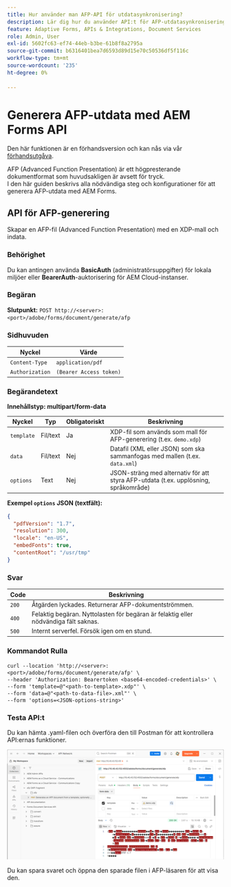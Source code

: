 ```yaml
---
title: Hur använder man AFP-API för utdatasynkronisering?
description: Lär dig hur du använder API:t för AFP-utdatasynkronisering för att hämta och synkronisera utdatarenderingar.
feature: Adaptive Forms, APIs & Integrations, Document Services
role: Admin, User
exl-id: 5602fc63-ef74-44eb-b3be-61b8f8a2795a
source-git-commit: b6316401bea7d6593d89d15e70c50536df5f116c
workflow-type: tm+mt
source-wordcount: '235'
ht-degree: 0%

---
```


# Generera AFP-utdata med AEM Forms API

<span class="preview"> Den här funktionen är en förhandsversion och kan nås via vår [förhandsutgåva](https://experienceleague.adobe.com/docs/experience-manager-cloud-service/content/release-notes/prerelease.html#new-features). </span>

AFP (Advanced Function Presentation) är ett högpresterande dokumentformat som huvudsakligen är avsett för tryck.\
I den här guiden beskrivs alla nödvändiga steg och konfigurationer för att generera AFP-utdata med AEM Forms.

<!--
## Prerequisites

To support AFP output generation, the following OSGi bundles must be present and in an **active** state:

* **AFP Core Bundle** – Available in the AFP repository
* **Forms Output Core** – Found in the Forms Output comments package
* **Bedrock Connector** – Provided by the Forms Output API
* **Cloud Ready Implementation** – Available through the Forms installer

>[!NOTE]
>
> * If any bundle is inactive, resolve dependency issues or reinstall manually.
> * To enable AFP generation, the `FT_FORMS-17887` toggle configurations must be set in AEM configuration manager.-->

## API för AFP-generering

Skapar en AFP-fil (Advanced Function Presentation) med en XDP-mall och indata.

### Behörighet

Du kan antingen använda **BasicAuth** (administratörsuppgifter) för lokala miljöer eller **BearerAuth**-auktorisering för AEM Cloud-instanser.

### Begäran

**Slutpunkt:**
`POST http://<server>:<port>/adobe/forms/document/generate/afp`

### Sidhuvuden

| Nyckel | Värde |
| --------------- | ------------------------------------------------------ |
| `Content-Type` | `application/pdf` |
| `Authorization` | `(Bearer Access token)` |

### Begärandetext

**Innehållstyp: multipart/form-data**

| Nyckel | Typ | Obligatoriskt | Beskrivning |
| ---------- | ---- | -------- | ------------------------------------------------------------------------- |
| `template` | Fil/text | Ja | XDP-fil som används som mall för AFP-generering (t.ex. `demo.xdp`) |
| `data` | Fil/text | Nej | Datafil (XML eller JSON) som ska sammanfogas med mallen (t.ex. `data.xml`) |
| `options` | Text | Nej | JSON-sträng med alternativ för att styra AFP-utdata (t.ex. upplösning, språkområde) |

**Exempel `options` JSON (textfält):**

```json
{
  "pdfVersion": "1.7",
  "resolution": 300,
  "locale": "en-US",
  "embedFonts": true,
  "contentRoot": "/usr/tmp"
}
```

### Svar

| Code | Beskrivning |
| ----- | ------------------------------------------------------------------------- |
| `200` | Åtgärden lyckades. Returnerar AFP-dokumentströmmen. |
| `400` | Felaktig begäran. Nyttolasten för begäran är felaktig eller nödvändiga fält saknas. |
| `500` | Internt serverfel. Försök igen om en stund. |

### Kommandot Rulla

```
curl --location 'http://<server>:<port>/adobe/forms/document/generate/afp' \
--header 'Authorization: Bearertoken <base64-encoded-credentials>' \
--form 'template=@"<path-to-template>.xdp"' \
--form 'data=@"<path-to-data-file>.xml"' \
--form 'options=<JSON-options-string>'
```

### Testa API:t

Du kan hämta .yaml-filen och överföra den till Postman för att kontrollera API:ernas funktioner.

![AFP Postman-bild](/help/forms/assets/afp-postman.png)

Du kan spara svaret och öppna den sparade filen i AFP-läsaren för att visa den.

<!-- ![PDF reader](/help/forms/assets/afp-pdf.png) -->
